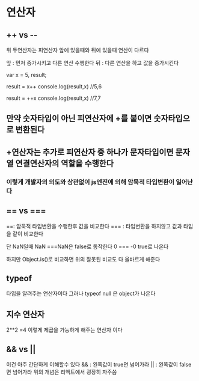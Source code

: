 # 연산자

## ++ vs --

위 두연산자는 피연산자 앞에 있을때와 뒤에 있을때 연산이 다르다

앞 : 먼저 증가시키고 다른 연산 수행한다
뒤 : 다른 연산을 하고 값을 증가시킨다

var x = 5, result;

result = x++
console.log(result,x) //5,6

result = ++x
console.log(result,x) //7,7

## 만약 숫자타입이 아닌 피연산자에 +를 붙이면 숫자타입으로 변환된다

## +연산자는 추가로 피연산자 중 하나가 문자타입이면 문자열 연결연산자의 역할을 수행한다

### 이렇게 개발자의 의도와 상관없이 js엔진에 의해 암묵적 타입변환이 일어난다

## == vs ===

==: 암묵적 타입변환을 수행한후 값을 비교한다
=== : 타입변환을 하지않고 값과 타입을 같이 비교한다

단 NaN일때 NaN ===NaN은 false로 동작한다
0 === -0 true로 나온다

하지만 Object.is()로 비교하면 위의 잘못된 비교도 다 올바르게 해준다

## typeof

타입을 알려주는 연산자이다
그러나 typeof null 은 object가 나온다

## 지수 연산자

2\*\*2 =4 이렇게 제곱을 가능하게 해주는 연산자 이다

## && vs ||

이건 아주 간단하게 이해할수 있다
&& : 왼쪽값이 true면 넘어가라
|| : 왼쪽값이 false면 넘어가라
위의 개념은 리액트에서 굉장히 자주씀
